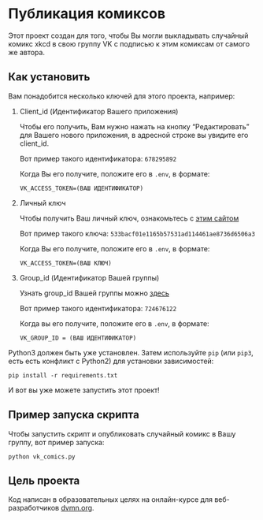 # Публикация комиксов
Этот проект создан для того, чтобы Вы могли выкладывать случайный комикс xkcd в свою группу VK с подписью к этим комиксам от самого же автора.

## Как установить
Вам понадобится несколько ключей для этого проекта, например:

1. Client_id (Идентификатор Вашего приложения)

    Чтобы его получить, Вам нужно нажать на кнопку “Редактировать” для Вашего нового приложения, в адресной строке вы увидите его client_id.

    Вот пример такого идентификатора: `678295892`

    Когда Вы его получите, положите его в `.env`, в формате:
    ```
    VK_ACCESS_TOKEN=(ВАШ ИДЕНТИФИКАТОР)
    ```

2. Личный ключ

    Чтобы получить Ваш личный ключ, ознакомьтесь с [этим сайтом](https://dev.vk.com/ru/api/access-token/implicit-flow-user?ref=old_portal)

    Вот пример такого ключа: `533bacf01e1165b57531ad114461ae8736d6506a3`

    Когда Вы его получите, положите его в `.env`, в формате:
    ```
    VK_ACCESS_TOKEN=(ВАШ КЛЮЧ)
    ```

3. Group_id (Идентификатор Вашей группы)

    Узнать group_id Вашей группы можно [здесь](https://regvk.com/id/)

    Вот пример такого идентификатора: `724676122`

    Когда вы его получите, положите его в `.env`, в формате:
    ```
    VK_GROUP_ID = (ВАШ ИДЕНТИФИКАТОР)
    ```


Python3 должен быть уже установлен. Затем используйте `pip` (или `pip3`, есть есть конфликт с Python2) для установки зависимостей:
```
pip install -r requirements.txt
```

И вот вы уже можете запустить этот проект!


## Пример запуска скрипта
Чтобы запустить скрипт и опубликовать случайный комикс в Вашу группу, вот пример запуска:
```
python vk_comics.py
```

## Цель проекта
Код написан в образовательных целях на онлайн-курсе для веб-разработчиков [dvmn.org](https://dvmn.org/).
